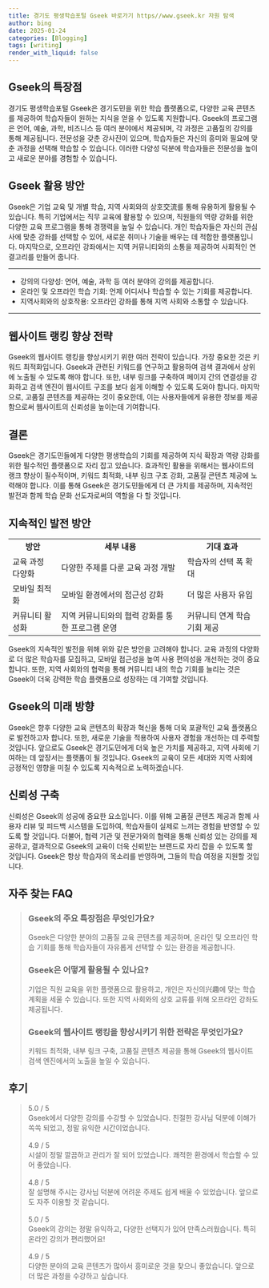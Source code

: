 ```yaml
---
title: 경기도 평생학습포털 Gseek 바로가기 https//www.gseek.kr 자원 탐색
author: bing
date: 2025-01-24
categories: [Blogging]
tags: [writing]
render_with_liquid: false
---
```



<h2 id='Gseek의 특장점'>Gseek의 특장점</h2>

<p>경기도 평생학습포털 Gseek은 경기도민을 위한 학습 플랫폼으로, 다양한 교육 콘텐츠를 제공하여 학습자들이 원하는 지식을 얻을 수 있도록 지원합니다. Gseek의 프로그램은 언어, 예술, 과학, 비즈니스 등 여러 분야에서 제공되며, 각 과정은 고품질의 강의를 통해 제공됩니다. 전문성을 갖춘 강사진이 있으며, 학습자들은 자신의 흥미와 필요에 맞춘 과정을 선택해 학습할 수 있습니다. 이러한 다양성 덕분에 학습자들은 전문성을 높이고 새로운 분야를 경험할 수 있습니다.</p>

<h2 id='Gseek 활용 방안'>Gseek 활용 방안</h2>

<p>Gseek은 기업 교육 및 개별 학습, 지역 사회와의 상호交流를 통해 유용하게 활용될 수 있습니다. 특히 기업에서는 직무 교육에 활용할 수 있으며, 직원들의 역량 강화를 위한 다양한 교육 프로그램을 통해 경쟁력을 높일 수 있습니다. 개인 학습자들은 자신의 관심사에 맞춘 강좌를 선택할 수 있어, 새로운 취미나 기술을 배우는 데 적합한 플랫폼입니다. 마지막으로, 오프라인 강좌에서는 지역 커뮤니티와의 소통을 제공하여 사회적인 연결고리를 만들어 줍니다.</p>

<hr />

<ul>
    <li>강의의 다양성: 언어, 예술, 과학 등 여러 분야의 강의를 제공합니다.</li>
    <li>온라인 및 오프라인 학습 기회: 언제 어디서나 학습할 수 있는 기회를 제공합니다.</li>
    <li>지역사회와의 상호작용: 오프라인 강좌를 통해 지역 사회와 소통할 수 있습니다.</li>
</ul>

<hr />

<h2 id='웹사이트 랭킹 향상 전략'>웹사이트 랭킹 향상 전략</h2>

<p>Gseek의 웹사이트 랭킹을 향상시키기 위한 여러 전략이 있습니다. 가장 중요한 것은 키워드 최적화입니다. Gseek과 관련된 키워드를 연구하고 활용하여 검색 결과에서 상위에 노출될 수 있도록 해야 합니다. 또한, 내부 링크를 구축하여 페이지 간의 연결성을 강화하고 검색 엔진이 웹사이트 구조를 보다 쉽게 이해할 수 있도록 도와야 합니다. 마지막으로, 고품질 콘텐츠를 제공하는 것이 중요한데, 이는 사용자들에게 유용한 정보를 제공함으로써 웹사이트의 신뢰성을 높이는데 기여합니다.</p>

<h2 id='결론'>결론</h2>

<p>Gseek은 경기도민들에게 다양한 평생학습의 기회를 제공하여 지식 확장과 역량 강화를 위한 필수적인 플랫폼으로 자리 잡고 있습니다. 효과적인 활용을 위해서는 웹사이트의 랭크 향상이 필수적이며, 키워드 최적화, 내부 링크 구조 강화, 고품질 콘텐츠 제공에 노력해야 합니다. 이를 통해 Gseek은 경기도민들에게 더 큰 가치를 제공하며, 지속적인 발전과 함께 학습 문화 선도자로써의 역할을 다 할 것입니다.</p>

<h2 id='지속적인 발전 방안'>지속적인 발전 방안</h2>

<table>
    <tr>
        <td style="text-align: center; height: 17px;"><b>방안</b></td>
        <td style="text-align: center; height: 17px;"><b>세부 내용</b></td>
        <td style="text-align: center; height: 17px;"><b>기대 효과</b></td>
    </tr>
    <tr>
        <td>교육 과정 다양화</td>
        <td>다양한 주제를 다룬 교육 과정 개발</td>
        <td>학습자의 선택 폭 확대</td>
    </tr>
    <tr>
        <td>모바일 최적화</td>
        <td>모바일 환경에서의 접근성 강화</td>
        <td>더 많은 사용자 유입</td>
    </tr>
    <tr>
        <td>커뮤니티 활성화</td>
        <td>지역 커뮤니티와의 협력 강화를 통한 프로그램 운영</td>
        <td>커뮤니티 연계 학습 기회 제공</td>
    </tr>
</table>

<p>Gseek의 지속적인 발전을 위해 위와 같은 방안을 고려해야 합니다. 교육 과정의 다양화로 더 많은 학습자를 모집하고, 모바일 접근성을 높여 사용 편의성을 개선하는 것이 중요합니다. 또한, 지역 사회와의 협력을 통해 커뮤니티 내의 학습 기회를 늘리는 것은 Gseek이 더욱 강력한 학습 플랫폼으로 성장하는 데 기여할 것입니다.</p>

<h2 id='Gseek의 미래 방향'>Gseek의 미래 방향</h2>

<p>Gseek은 향후 다양한 교육 콘텐츠의 확장과 혁신을 통해 더욱 포괄적인 교육 플랫폼으로 발전하고자 합니다. 또한, 새로운 기술을 적용하여 사용자 경험을 개선하는 데 주력할 것입니다. 앞으로도 Gseek은 경기도민에게 더욱 높은 가치를 제공하고, 지역 사회에 기여하는 데 앞장서는 플랫폼이 될 것입니다. Gseek의 교육이 모든 세대와 지역 사회에 긍정적인 영향을 미칠 수 있도록 지속적으로 노력하겠습니다.</p>

<h2 id='신뢰성 구축'>신뢰성 구축</h2>

<p>신뢰성은 Gseek의 성공에 중요한 요소입니다. 이를 위해 고품질 콘텐츠 제공과 함께 사용자 리뷰 및 피드백 시스템을 도입하여, 학습자들이 실제로 느끼는 경험을 반영할 수 있도록 할 것입니다. 더불어, 협력 기관 및 전문가와의 협력을 통해 신뢰성 있는 강의를 제공하고, 결과적으로 Gseek의 교육이 더욱 신뢰받는 브랜드로 자리 잡을 수 있도록 할 것입니다. Gseek은 항상 학습자의 목소리를 반영하며, 그들의 학습 여정을 지원할 것입니다.</p>


<h2 id='자주_찾는_FAQ'>자주 찾는 FAQ</h2>
<div itemscope="" itemtype="https://schema.org/FAQPage"> 
<blockquote> 
<div itemscope="" itemprop="mainEntity" itemtype="https://schema.org/Question"> 
<h3 itemprop="name">Gseek의 주요 특장점은 무엇인가요?</h3> 
<div itemscope="" itemprop="acceptedAnswer" itemtype="https://schema.org/Answer"> 
<span itemprop="text"> 
<p>Gseek은 다양한 분야의 고품질 교육 콘텐츠를 제공하며, 온라인 및 오프라인 학습 기회를 통해 학습자들이 자유롭게 선택할 수 있는 환경을 제공합니다.</p> 
</span> 
</div> 
</div> 

<div itemscope="" itemprop="mainEntity" itemtype="https://schema.org/Question"> 
<h3 itemprop="name">Gseek은 어떻게 활용될 수 있나요?</h3> 
<div itemscope="" itemprop="acceptedAnswer" itemtype="https://schema.org/Answer"> 
<span itemprop="text"> 
<p>기업은 직원 교육을 위한 플랫폼으로 활용하고, 개인은 자신의兴趣에 맞는 학습 계획을 세울 수 있습니다. 또한 지역 사회와의 상호 교류를 위해 오프라인 강좌도 제공됩니다.</p> 
</span> 
</div> 
</div> 

<div itemscope="" itemprop="mainEntity" itemtype="https://schema.org/Question"> 
<h3 itemprop="name">Gseek의 웹사이트 랭킹을 향상시키기 위한 전략은 무엇인가요?</h3> 
<div itemscope="" itemprop="acceptedAnswer" itemtype="https://schema.org/Answer"> 
<span itemprop="text"> 
<p>키워드 최적화, 내부 링크 구축, 고품질 콘텐츠 제공을 통해 Gseek의 웹사이트 검색 엔진에서의 노출을 높일 수 있습니다.</p> 
</span> 
</div> 
</div> 
</blockquote> 
</div>
<h2 id='후기'>후기</h2>
<div itemscope itemtype="https://schema.org/Product">
  <blockquote>
  <div itemprop="review" itemscope itemtype="https://schema.org/Review">
      <div itemprop="reviewRating" itemscope itemtype="https://schema.org/Rating"> <span itemprop="ratingValue">5.0</span> / <span itemprop="bestRating">5</span> </div>
      <span itemprop="reviewBody">Gseek에서 다양한 강의를 수강할 수 있었습니다. 친절한 강사님 덕분에 이해가 쏙쏙 되었고, 정말 유익한 시간이었습니다.</span>
  </div>
  <br>
  <div itemprop="review" itemscope itemtype="https://schema.org/Review">
      <div itemprop="reviewRating" itemscope itemtype="https://schema.org/Rating"> <span itemprop="ratingValue">4.9</span> / <span itemprop="bestRating">5</span> </div>
      <span itemprop="reviewBody">시설이 정말 깔끔하고 관리가 잘 되어 있었습니다. 쾌적한 환경에서 학습할 수 있어 좋았습니다.</span>
  </div>
  <br>
  <div itemprop="review" itemscope itemtype="https://schema.org/Review">
      <div itemprop="reviewRating" itemscope itemtype="https://schema.org/Rating"> <span itemprop="ratingValue">4.8</span> / <span itemprop="bestRating">5</span> </div>
      <span itemprop="reviewBody">잘 설명해 주시는 강사님 덕분에 어려운 주제도 쉽게 배울 수 있었습니다. 앞으로도 자주 이용할 것 같습니다.</span>
  </div>
  <br>
  <div itemprop="review" itemscope itemtype="https://schema.org/Review">
      <div itemprop="reviewRating" itemscope itemtype="https://schema.org/Rating"> <span itemprop="ratingValue">5.0</span> / <span itemprop="bestRating">5</span> </div>
      <span itemprop="reviewBody">Gseek의 강의는 정말 유익하고, 다양한 선택지가 있어 만족스러웠습니다. 특히 온라인 강의가 편리했어요!</span>
  </div>
  <br>
  <div itemprop="review" itemscope itemtype="https://schema.org/Review">
      <div itemprop="reviewRating" itemscope itemtype="https://schema.org/Rating"> <span itemprop="ratingValue">4.9</span> / <span itemprop="bestRating">5</span> </div>
      <span itemprop="reviewBody">다양한 분야의 교육 콘텐츠가 많아서 흥미로운 것을 찾으니 좋았습니다. 앞으로 더 많은 과정을 수강하고 싶습니다.</span>
  </div>
  </blockquote>
</div>
